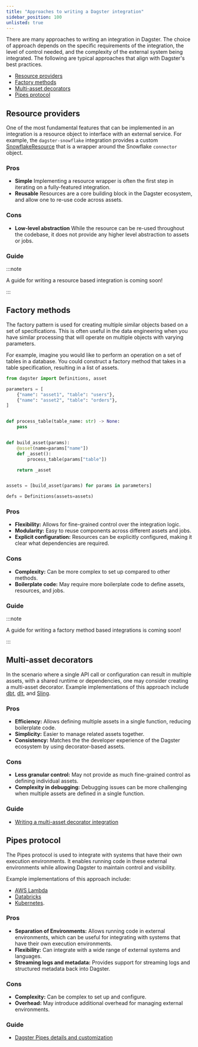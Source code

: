 ```yaml
---
title: "Approaches to writing a Dagster integration"
sidebar_position: 100
unlisted: true
---
```


There are many approaches to writing an integration in Dagster. The choice of approach depends on the specific requirements of the integration, the level of control needed, and the complexity of the external system being integrated. The following are typical approaches that align with Dagster's best practices.

- [Resource providers](#resource-providers)
- [Factory methods](#factory-methods)
- [Multi-asset decorators](#multi-asset-decorators)
- [Pipes protocol](#pipes-protocol)

## Resource providers

One of the most fundamental features that can be implemented in an integration is a resource object to interface with an external service. For example, the `dagster-snowflake` integration provides a custom [SnowflakeResource](https://github.com/dagster-io/dagster/blob/master/python_modules/libraries/dagster-snowflake/dagster_snowflake/resources.py) that is a wrapper around the Snowflake `connector` object.

### Pros

- **Simple** Implementing a resource wrapper is often the first step in iterating on a fully-featured integration.
- **Reusable** Resources are a core building block in the Dagster ecosystem, and allow one to re-use code across assets.

### Cons

- **Low-level abstraction** While the resource can be re-used throughout the codebase, it does not provide any higher level abstraction to assets or jobs.

### Guide

:::note

A guide for writing a resource based integration is coming soon!

:::

## Factory methods

The factory pattern is used for creating multiple similar objects based on a set of specifications. This is often useful in the data engineering when you have similar processing that will operate on multiple objects with varying parameters.

For example, imagine you would like to perform an operation on a set of tables in a database. You could construct a factory method that takes in a table specification, resulting in a list of assets.

```python
from dagster import Definitions, asset

parameters = [
    {"name": "asset1", "table": "users"},
    {"name": "asset2", "table": "orders"},
]


def process_table(table_name: str) -> None:
    pass


def build_asset(params):
    @asset(name=params["name"])
    def _asset():
        process_table(params["table"])

    return _asset


assets = [build_asset(params) for params in parameters]

defs = Definitions(assets=assets)
```

### Pros

- **Flexibility:** Allows for fine-grained control over the integration logic.
- **Modularity:** Easy to reuse components across different assets and jobs.
- **Explicit configuration:** Resources can be explicitly configured, making it clear what dependencies are required.

### Cons

- **Complexity:** Can be more complex to set up compared to other methods.
- **Boilerplate code:** May require more boilerplate code to define assets, resources, and jobs.

### Guide

:::note

A guide for writing a factory method based integrations is coming soon!

:::

## Multi-asset decorators

In the scenario where a single API call or configuration can result in multiple assets, with a shared runtime or dependencies, one may consider creating a multi-asset decorator. Example implementations of this approach include [dbt](https://github.com/dagster-io/dagster/tree/master/python_modules/libraries/dagster-dbt), [dlt](https://github.com/dagster-io/dagster/tree/master/python_modules/libraries/dagster-embedded-elt/dagster_embedded_elt/dlt), and [Sling](https://github.com/dagster-io/dagster/tree/master/python_modules/libraries/dagster-embedded-elt/dagster_embedded_elt/sling).

### Pros

- **Efficiency:** Allows defining multiple assets in a single function, reducing boilerplate code.
- **Simplicity:** Easier to manage related assets together.
- **Consistency:** Matches the the developer experience of the Dagster ecosystem by using decorator-based assets.

### Cons

- **Less granular control:** May not provide as much fine-grained control as defining individual assets.
- **Complexity in debugging:** Debugging issues can be more challenging when multiple assets are defined in a single function.

### Guide

- [Writing a multi-asset decorator integration](multi-asset-integration)

## Pipes protocol

The Pipes protocol is used to integrate with systems that have their own execution environments. It enables running code in these external environments while allowing Dagster to maintain control and visibility.

Example implementations of this approach include:
- [AWS Lambda](https://github.com/dagster-io/dagster/tree/master/python_modules/libraries/dagster-aws/dagster_aws/pipes)
- [Databricks](https://github.com/dagster-io/dagster/blob/master/python_modules/libraries/dagster-databricks/dagster_databricks/pipes.py)
- [Kubernetes](https://github.com/dagster-io/dagster/blob/master/python_modules/libraries/dagster-k8s/dagster_k8s/pipes.py).

### Pros

- **Separation of Environments:** Allows running code in external environments, which can be useful for integrating with systems that have their own execution environments.
- **Flexibility:** Can integrate with a wide range of external systems and languages.
- **Streaming logs and metadata:** Provides support for streaming logs and structured metadata back into Dagster.

### Cons

- **Complexity:** Can be complex to set up and configure.
- **Overhead:** May introduce additional overhead for managing external environments.

### Guide

- [Dagster Pipes details and customization](/guides/build/external-pipelines/dagster-pipes-details-and-customization)
